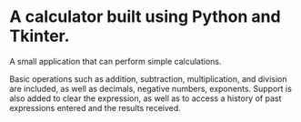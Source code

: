 # A calculator built using Python and Tkinter. 

A small application that can perform simple calculations.

Basic operations such as addition, subtraction, multiplication, and division are included, as well as decimals, negative numbers, exponents. Support is also added to clear the expression, as well as to access a history of past expressions entered and the results received. 
